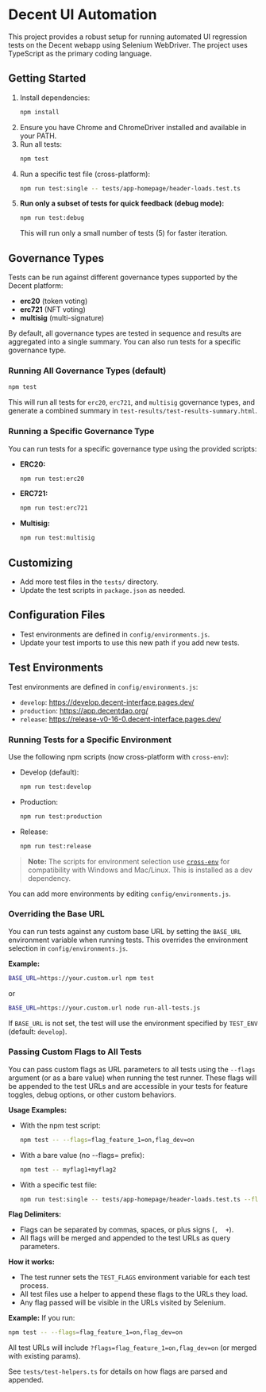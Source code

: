 # Decent UI Automation

This project provides a robust setup for running automated UI regression tests on the Decent webapp using Selenium WebDriver. The project uses TypeScript as the primary coding language.

## Getting Started

1. Install dependencies:
   ```sh
   npm install
   ```
2. Ensure you have Chrome and ChromeDriver installed and available in your PATH.
3. Run all tests:
   ```sh
   npm test
   ```
4. Run a specific test file (cross-platform):
   ```sh
   npm run test:single -- tests/app-homepage/header-loads.test.ts
   ```
5. **Run only a subset of tests for quick feedback (debug mode):**
   ```sh
   npm run test:debug
   ```
   This will run only a small number of tests (5) for faster iteration.

## Governance Types

Tests can be run against different governance types supported by the Decent platform:

- **erc20** (token voting)
- **erc721** (NFT voting)
- **multisig** (multi-signature)

By default, all governance types are tested in sequence and results are aggregated into a single summary. You can also run tests for a specific governance type.

### Running All Governance Types (default)

```sh
npm test
```
This will run all tests for `erc20`, `erc721`, and `multisig` governance types, and generate a combined summary in `test-results/test-results-summary.html`.

### Running a Specific Governance Type

You can run tests for a specific governance type using the provided scripts:

- **ERC20:**
  ```sh
  npm run test:erc20
  ```
- **ERC721:**
  ```sh
  npm run test:erc721
  ```
- **Multisig:**
  ```sh
  npm run test:multisig
  ```

## Customizing
- Add more test files in the `tests/` directory.
- Update the test scripts in `package.json` as needed.

## Configuration Files

- Test environments are defined in `config/environments.js`.
- Update your test imports to use this new path if you add new tests.

## Test Environments

Test environments are defined in `config/environments.js`:
- `develop`: https://develop.decent-interface.pages.dev/
- `production`: https://app.decentdao.org/
- `release`: https://release-v0-16-0.decent-interface.pages.dev/

### Running Tests for a Specific Environment

Use the following npm scripts (now cross-platform with `cross-env`):

- Develop (default):
  ```sh
  npm run test:develop
  ```
- Production:
  ```sh
  npm run test:production
  ```
- Release:
  ```sh
  npm run test:release
  ```

> **Note:** The scripts for environment selection use [`cross-env`](https://www.npmjs.com/package/cross-env) for compatibility with Windows and Mac/Linux. This is installed as a dev dependency.

You can add more environments by editing `config/environments.js`.

### Overriding the Base URL

You can run tests against any custom base URL by setting the `BASE_URL` environment variable when running tests. This overrides the environment selection in `config/environments.js`.

**Example:**

```sh
BASE_URL=https://your.custom.url npm test
```

or

```sh
BASE_URL=https://your.custom.url node run-all-tests.js
```

If `BASE_URL` is not set, the test will use the environment specified by `TEST_ENV` (default: `develop`).

### Passing Custom Flags to All Tests

You can pass custom flags as URL parameters to all tests using the `--flags` argument (or as a bare value) when running the test runner. These flags will be appended to the test URLs and are accessible in your tests for feature toggles, debug options, or other custom behaviors.

**Usage Examples:**

- With the npm test script:
  ```sh
  npm test -- --flags=flag_feature_1=on,flag_dev=on
  ```
- With a bare value (no --flags= prefix):
  ```sh
  npm test -- myflag1+myflag2
  ```
- With a specific test file:
  ```sh
  npm run test:single -- tests/app-homepage/header-loads.test.ts --flags=flag_feature_1=on
  ```

**Flag Delimiters:**
- Flags can be separated by commas, spaces, or plus signs (`,` ` ` `+`).
- All flags will be merged and appended to the test URLs as query parameters.

**How it works:**
- The test runner sets the `TEST_FLAGS` environment variable for each test process.
- All test files use a helper to append these flags to the URLs they load.
- Any flag passed will be visible in the URLs visited by Selenium.

**Example:**
If you run:
```sh
npm test -- --flags=flag_feature_1=on,flag_dev=on
```
All test URLs will include `?flags=flag_feature_1=on,flag_dev=on` (or merged with existing params).

See `tests/test-helpers.ts` for details on how flags are parsed and appended.

